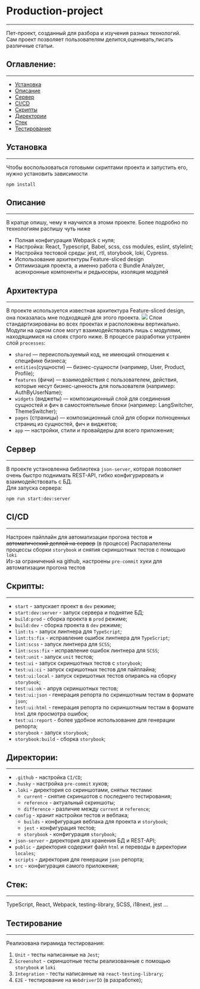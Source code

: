 # Production-project
***
Пет-проект, созданный для разбора и изучения разных технологий.</br>
Сам проект позволяет пользователям делится,оценивать,писать различные статьи.

## Оглавление:
***
- [Установка](#установка)
- [Описание](#описание)
- [Сервер](#сервер)
- [CI/CD](#cicd)
- [Скрипты](#скрипты-)
- [Директории](#директории-)
- [Стек](#стек-)
- [Тестирование](#тестирование)
## Установка
***
Чтобы воспользоваться готовыми скриптами проекта и запустить его, нужно установить зависимости
```
npm install
```

## Описание
***
В кратце опишу, чему я научился в этоми проекте. Более подробно по технологиям распишу чуть ниже
- Полная конфигурация Webpack с нуля;
- Настройка: React, Typescript, Babel, scss, css modules, eslint, stylelint;
- Настройка тестовой среды: jest, rtl, storybook, loki, Cypress.
- Использование архитектуры Feature-sliced design
- Оптимизация проекта, а именно работа с Bundle Analyzer, асинхронные компоненты и редьюсеры, изоляция модулей

## Архитектура
***
В проекте используется известная архитектура Feature-sliced design, она показалась мне подходящей для этого проекта.
<img src="https://sun9-10.userapi.com/impg/ijuHbeU51ArxcrXrXhGkIEtr8ftoIfhuvaJpfg/mgtVhT6t7_g.jpg?size=972x488&quality=96&sign=5c2fb87967d624ff85a8e3775afbdd8f&type=album" />
Слои стандартизированы во всех проектах и расположены вертикально. 
Модули на одном слое могут взаимодействовать лишь с модулями, находящимися на слоях строго ниже. 
В процессе разработки устранен слой `processes`:

- `shared` — переиспользуемый код, не имеющий отношения к специфике бизнеса;
- `entities`(сущности) — бизнес-сущности (например, User, Product, Profile);
- `features` (фичи) — взаимодействия с пользователем, действия, которые несут бизнес-ценность для пользователя (например: AuthByUserName);
- `widgets` (виджеты) — композиционный слой для соединения сущностей и фич в самостоятельные блоки (например: LangSwitcher, ThemeSwitcher);
- `pages` (страницы) — композиционный слой для сборки полноценных страниц из сущностей, фич и виджетов;
- `app` — настройки, стили и провайдеры для всего приложения;

## Сервер
***
В проекте установленна библиотека `json-server`, которая позволяет очень быстро поднимать REST-API, гибко конфигурировать и взаимодействовать с БД.</br>
Для запуска сервера:
```
npm run start:dev:server
```

## CI/CD
***
Настроен пайплайн для автоматизации прогона тестов ~~и автоматический деплой на сервер~~ (в процессе)
Распаралелены процессы сборки `storybook` и снятия скриншотных тестов с помощью `loki`</br>
Из-за ограничений на github, настроены `pre-commit` хуки для автоматизации прогона тестов

## Скрипты:
***
- `start` - запускает проект в `dev` режиме;
- `start:dev:server` - запуск сервера и поднятие БД;
- `build:prod` - сборка проекта в `prod` режиме;
- `build:dev` - сборка проекта в `dev` режиме;
- `lint:ts` - запуск линтнера для `TypeScript`;
- `lint:ts:fix` - исправление ошибок линтнера для `TypeScript`;
- `lint:scss` - запуск линтнера для `SCSS`;
- `lint:scss:fix` - исправление ошибок линтнера для `SCSS`;
- `test:unit` - запуск `unit` тестов;
- `test:ui` - запуск скриншотных тестов с `storybook`;
- `test:ui:ci` - запуск скришотных тестов для пайплайна;
- `test:ui:local` - запуск скришотных тестов опираясь на сборку `storybook`;
- `test:ui:ok` - апрув скриншотных тестов;
- `test:ui:json` - генерация репорта по скриншотным тестам в формате `json`;
- `test:ui:html` - генерация репорта по скриншотным тестам в формате `html` для просмотра ошибок;
- `test:ui:report` - более удобное использование для генерации репорта;
- `storybook` - запуск `storybook`;
- `storybook:build` - сборка `storybook`;

## Директории:
***
- `.github` - настройка `CI/CD`;
- `.husky` - настройка `pre-commit` хуков;
- `.loki` - директория со скриншотами, снятых тестами:
  - `current` - снятие скриншотов с последнего тестирования;
  - `reference` - актуальный скриншоты;
  - `difference` - различие между `current` и `reference`;
- `config` - хранит настройки тестов и вебпака;
    - `builds` - конфигурация вебпака для проекта и `storybook`;
    - `jest` - конфигурация тестов;
    - `storybook` - конфигурация `storybook`;
- `json-server` - директория для хранения БД и REST-API;
- `public` - директория содержит файл `html` и переводы в директории `locales`;
- `scripts` - директория для генерации `json` репорта;
- `src` - конфигурация самого приложения;

## Стек:
***
TypeScript, React, Webpack, testing-library, SCSS, i18next, jest ...

## Тестирование
***
Реализована пирамида тестирования:
1. `Unit` - тесты написанные на `Jest`;
2. `Screenshot` - скриншотные тесты реализованные с помощью `storybook` и `loki`
3. `Integration` - тесты написанные на `react-testing-library`;
4. `E2E` - тестирование на `WebdriverIO` (в разработке);